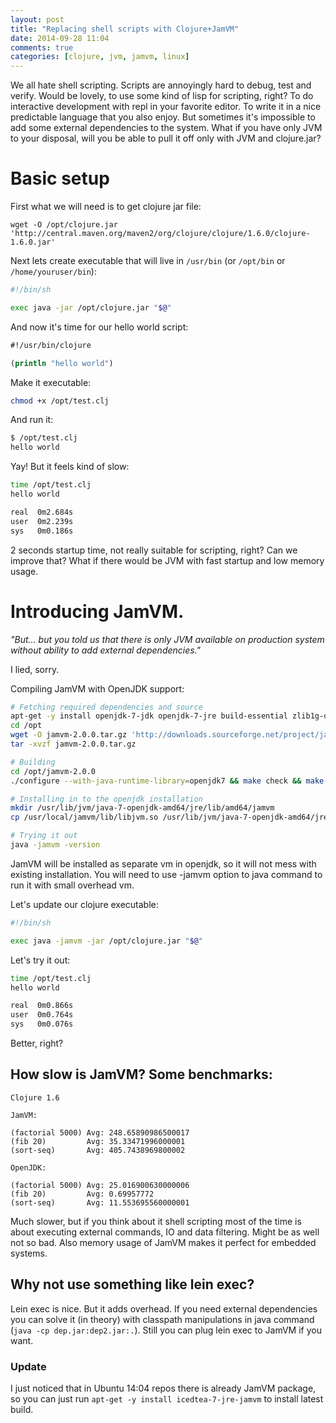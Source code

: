 ```yaml
---
layout: post
title: "Replacing shell scripts with Clojure+JamVM"
date: 2014-09-28 11:04
comments: true
categories: [clojure, jvm, jamvm, linux]
---
```

We all hate shell scripting.
Scripts are annoyingly hard to debug, test and verify.
Would be lovely, to use some kind of lisp for scripting, right?
To do interactive development with repl in your favorite editor.
To write it in a nice predictable language that you also enjoy.
But sometimes it's impossible to add some external dependencies to the system.
What if you have only JVM to your disposal, will you be able to pull it off only with JVM and clojure.jar?

<!--more-->

# Basic setup

First what we will need is to get clojure jar file:

```
wget -O /opt/clojure.jar 'http://central.maven.org/maven2/org/clojure/clojure/1.6.0/clojure-1.6.0.jar'
```

Next lets create executable that will live in `/usr/bin` (or `/opt/bin` or `/home/youruser/bin`):

```bash /usr/bin/clojure
#!/bin/sh

exec java -jar /opt/clojure.jar "$@"
```

And now it's time for our hello world script:

```clojure /opt/test.clj
#!/usr/bin/clojure

(println "hello world")
```

Make it executable:

```bash
chmod +x /opt/test.clj
```

And run it:

```bash
$ /opt/test.clj
hello world
```

Yay! But it feels kind of slow:

```bash
time /opt/test.clj
hello world

real  0m2.684s
user  0m2.239s
sys   0m0.186s
```

2 seconds startup time, not really suitable for scripting, right?
Can we improve that? What if there would be JVM with fast startup and low memory usage.

# Introducing JamVM.

*"But... but you told us that there is only JVM available on production system without ability to add external dependencies."*

I lied, sorry.

Compiling JamVM with OpenJDK support:

```bash
# Fetching required dependencies and source
apt-get -y install openjdk-7-jdk openjdk-7-jre build-essential zlib1g-dev
cd /opt
wget -O jamvm-2.0.0.tar.gz 'http://downloads.sourceforge.net/project/jamvm/jamvm/JamVM%202.0.0/jamvm-2.0.0.tar.gz'
tar -xvzf jamvm-2.0.0.tar.gz

# Building
cd /opt/jamvm-2.0.0
./configure --with-java-runtime-library=openjdk7 && make check && make && make install

# Installing in to the openjdk installation
mkdir /usr/lib/jvm/java-7-openjdk-amd64/jre/lib/amd64/jamvm
cp /usr/local/jamvm/lib/libjvm.so /usr/lib/jvm/java-7-openjdk-amd64/jre/lib/amd64/jamvm/libjvm.so

# Trying it out
java -jamvm -version
```

JamVM will be installed as separate vm in openjdk, so it will not mess with existing installation.
You will need to use -jamvm option to java command to run it with small overhead vm.

Let's update our clojure executable:

```bash /usr/bin/clojure
#!/bin/sh

exec java -jamvm -jar /opt/clojure.jar "$@"
```

Let's try it out:

```bash
time /opt/test.clj
hello world

real  0m0.866s
user  0m0.764s
sys   0m0.076s
```

Better, right?

## How slow is JamVM? Some benchmarks:

```text
Clojure 1.6

JamVM:

(factorial 5000) Avg: 248.65890986500017
(fib 20)         Avg: 35.33471996000001
(sort-seq)       Avg: 405.7438969800002

OpenJDK:

(factorial 5000) Avg: 25.016900630000006
(fib 20)         Avg: 0.69957772
(sort-seq)       Avg: 11.553695560000001
```

Much slower, but if you think about it
shell scripting most of the time is about executing external commands,
IO and data filtering. Might be as well not so bad.
Also memory usage of JamVM makes it perfect for embedded systems.

## Why not use something like lein exec?

Lein exec is nice. But it adds overhead.
If you need external dependencies you can solve it (in theory)
with classpath manipulations in java command (`java -cp dep.jar:dep2.jar:.`).
Still you can plug lein exec to JamVM if you want.

### Update

I just noticed that in Ubuntu 14:04 repos there is already JamVM package,
so you can just run `apt-get -y install icedtea-7-jre-jamvm` to install latest build.
